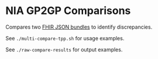 # NIA GP2GP Comparisons

Compares two [FHIR JSON bundles][bundle] to identify discrepancies.

See `./multi-compare-tpp.sh` for usage examples.

See `./raw-compare-results` for output examples.

[bundle]: https://developer.nhs.uk/apis/gpconnect-1-6-0/access_documents_development_bundle.html